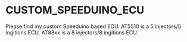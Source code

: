 # CUSTOM_SPEEDUINO_ECU
Please find my custom Speeduino based ECU.
AT5510 is a 5 injectors/5 ingitions ECU.
AT88xx is a 8 injectors/8 ingitions ECU.
